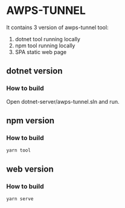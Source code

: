 # AWPS-TUNNEL

It contains 3 version of awps-tunnel tool:

1. dotnet tool running locally
2. npm tool running locally
3. SPA static web page

## dotnet version

### How to build

Open dotnet-server/awps-tunnel.sln and run.

## npm version

### How to build

```
yarn tool
```

## web version

### How to build

```
yarn serve
```
